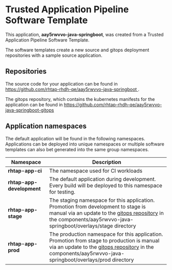 # Trusted Application Pipeline Software Template

This application, **aay5rwvvo-java-springboot**, was created from a Trusted Application Pipeline Software Template.

The software templates create a new source and gitops deployment repositories with a sample source application. 

## Repositories

The source code for your application can be found in [https://github.com/rhtap-rhdh-qe/aay5rwvvo-java-springboot ](https://github.com/rhtap-rhdh-qe/aay5rwvvo-java-springboot ).
 
The gitops repository, which contains the kubernetes manifests for the application can be found in 
[https://github.com/rhtap-rhdh-qe/aay5rwvvo-java-springboot-gitops ](https://github.com/rhtap-rhdh-qe/aay5rwvvo-java-springboot-gitops ) 

## Application namespaces 

The default application will be found in the following namespaces. Applications can be deployed into unique namespaces or multiple software templates can also bet generated into the same group namespaces.  

|  Namespace   |  Description   |  
| -------- | -------- |
| **rhtap-app-ci** | The namespace used for CI workloads |
| **rhtap-app-development** | The default application during development. Every build will be deployed to this namespace for testing. |
| **rhtap-app-stage** | The staging namespace for this application. Promotion from development to stage is manual via an update to the [gitops repository](https://github.com/rhtap-rhdh-qe/aay5rwvvo-java-springboot-gitops ) in the components/aay5rwvvo-java-springboot/overlays/stage directory |
| **rhtap-app-prod** | The production namespace for this application. Promotion from stage to production is manual via an update to the [gitops repository](https://github.com/rhtap-rhdh-qe/aay5rwvvo-java-springboot-gitops ) in the components/aay5rwvvo-java-springboot/overlays/prod directory |